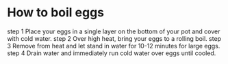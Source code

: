 # How to boil eggs
 step 1 Place your eggs in a single layer on the bottom of your pot and cover with cold water.
 step 2 Over high heat, bring your eggs to a rolling boil.
 step 3 Remove from heat and let stand in water for 10-12 minutes for large eggs.
 step 4 Drain water and immediately run cold water over eggs until cooled.